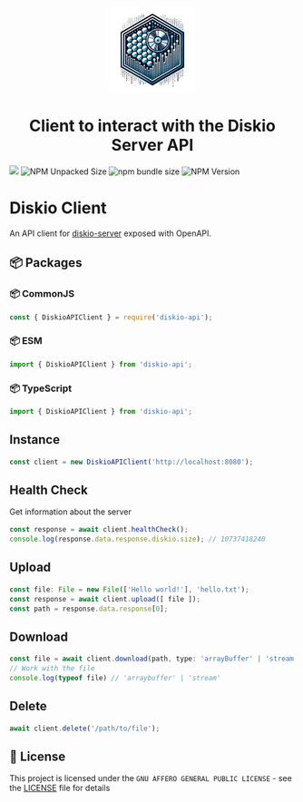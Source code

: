 <p align="center">
  <a href="https://github.com/xutyxd/diskio-server">
    <picture>
      <source srcset="../diskio-logo.png" width="150">
      <img alt="diskio logo" src="./diskio-logo.png" width="150">
    </picture>
  </a>
</p>

<h1 align="center">
  Client to interact with the Diskio Server API
</h1>

<p align="left">
    <img src="https://img.shields.io/npm/dw/diskio-api"/>
    <img alt="NPM Unpacked Size" src="https://img.shields.io/npm/unpacked-size/diskio-api">
    <img alt="npm bundle size" src="https://img.shields.io/bundlephobia/min/diskio-api">
    <img alt="NPM Version" src="https://img.shields.io/npm/v/diskio-api">
</p>

# Diskio Client
An API client for [diskio-server](https://github.com/xutyxd/diskio-server) exposed with OpenAPI.



## 📦 Packages

### 📦 CommonJS

```js
const { DiskioAPIClient } = require('diskio-api');
```

### 📦 ESM

```js
import { DiskioAPIClient } from 'diskio-api';
```

### 📦 TypeScript

```ts
import { DiskioAPIClient } from 'diskio-api';
```

## Instance
```js
const client = new DiskioAPIClient('http://localhost:8080');
```

## Health Check
Get information about the server
```js
const response = await client.healthCheck();
console.log(response.data.response.diskio.size); // 10737418240
```

## Upload
```ts
const file: File = new File(['Hello world!'], 'hello.txt');
const response = await client.upload([ file ]);
const path = response.data.response[0];
```

## Download
```js
const file = await client.download(path, type: 'arrayBuffer' | 'stream') // default download is 'arrayBuffer'
// Work with the file
console.log(typeof file) // 'arraybuffer' | 'stream'
```

## Delete
```js
await client.delete('/path/to/file');
```

## 📝 License

This project is licensed under the `GNU AFFERO GENERAL PUBLIC LICENSE` - see the [LICENSE](LICENSE) file for details